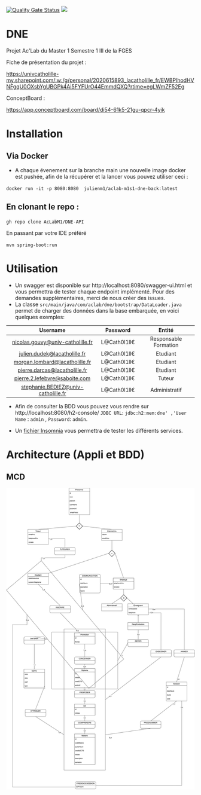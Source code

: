 [![Quality Gate Status](https://sonarcloud.io/api/project_badges/measure?project=AcLabM1_DNE-API&metric=alert_status)](https://sonarcloud.io/dashboard?id=AcLabM1_DNE-API)
[![](https://circleci.com/gh/AcLabM1/DNE-API/.svg?style=svg)](https://app.circleci.com/pipelines/github/AcLabM1/DNE-API?branch=main)
# DNE
Projet Ac'Lab du Master 1 Semestre 1 III de la FGES

Fiche de présentation du projet :

https://univcatholille-my.sharepoint.com/:w:/g/personal/2020615893_lacatholille_fr/EWBPlhodHVNFgqU0OXsbYgUBGPk4Ai5FYFUrO44EmmdQXQ?rtime=egLWmZF52Eg

ConceptBoard :

https://app.conceptboard.com/board/di54-61k5-21gu-qpcr-4yik


# Installation
## Via Docker
- A chaque évenement sur la branche main une nouvelle image docker est pushée, afin de la récupérer et la lancer vous pouvez utiliser ceci : 

`docker run -it -p 8080:8080  julienm1/aclab-m1s1-dne-back:latest`

## En clonant le repo :
`gh repo clone AcLabM1/DNE-API`

En passant par votre IDE préféré

`mvn spring-boot:run`

# Utilisation

- Un swagger est disponible sur http://localhost:8080/swagger-ui.html et vous permettra de tester chaque endpoint implémenté. Pour des demandes supplémentaires, merci de nous créer des issues.
- La classe `src/main/java/com/aclab/dne/bootstrap/DataLoader.java` permet de charger des données dans la base embarquée, en voici quelques exemples:

|Username|Password|Entité|
|:-:|:-:|:-:|
|nicolas.gouvy@univ-catholille.fr|L@Cath0l1ll€|Responsable Formation|
|julien.dudek@lacatholille.fr|L@Cath0l1ll€|Etudiant|
|morgan.lombard@lacatholille.fr|L@Cath0l1ll€|Etudiant|
|pierre.darcas@lacatholille.fr|L@Cath0l1ll€|Etudiant|
|pierre.2.lefebvre@saboite.com|L@Cath0l1ll€|Tuteur|
|stephanie.BEDIEZ@univ-catholille.fr|L@Cath0l1ll€|Administratif|

- Afin de consulter la BDD vous pouvez vous rendre sur http://localhost:8080/h2-console/ `JDBC URL`: `jdbc:h2:mem:dne' ,'User Name` : `admin` , `Password`: `admin`.

- Un [fichier Insomnia](https://github.com/AcLabM1/DNE-API/tree/main/insomnia) vous permettra de tester les différents services.

# Architecture (Appli et BDD)

## MCD
<img src=https://github.com/AcLabM1/DNE-Documentation/blob/main/mcd_dne.jpg alt="mcd dne">

